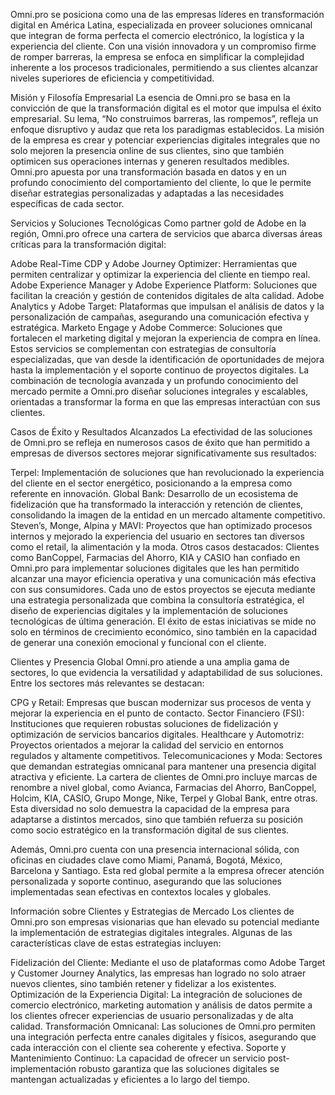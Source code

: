 Omni.pro se posiciona como una de las empresas líderes en transformación digital en América Latina, especializada en proveer soluciones omnicanal que integran de forma perfecta el comercio electrónico, la logística y la experiencia del cliente. Con una visión innovadora y un compromiso firme de romper barreras, la empresa se enfoca en simplificar la complejidad inherente a los procesos tradicionales, permitiendo a sus clientes alcanzar niveles superiores de eficiencia y competitividad.

Misión y Filosofía Empresarial
La esencia de Omni.pro se basa en la convicción de que la transformación digital es el motor que impulsa el éxito empresarial. Su lema, “No construimos barreras, las rompemos”, refleja un enfoque disruptivo y audaz que reta los paradigmas establecidos. La misión de la empresa es crear y potenciar experiencias digitales integrales que no solo mejoren la presencia online de sus clientes, sino que también optimicen sus operaciones internas y generen resultados medibles. Omni.pro apuesta por una transformación basada en datos y en un profundo conocimiento del comportamiento del cliente, lo que le permite diseñar estrategias personalizadas y adaptadas a las necesidades específicas de cada sector.

Servicios y Soluciones Tecnológicas
Como partner gold de Adobe en la región, Omni.pro ofrece una cartera de servicios que abarca diversas áreas críticas para la transformación digital:

Adobe Real-Time CDP y Adobe Journey Optimizer: Herramientas que permiten centralizar y optimizar la experiencia del cliente en tiempo real.
Adobe Experience Manager y Adobe Experience Platform: Soluciones que facilitan la creación y gestión de contenidos digitales de alta calidad.
Adobe Analytics y Adobe Target: Plataformas que impulsan el análisis de datos y la personalización de campañas, asegurando una comunicación efectiva y estratégica.
Marketo Engage y Adobe Commerce: Soluciones que fortalecen el marketing digital y mejoran la experiencia de compra en línea.
Estos servicios se complementan con estrategias de consultoría especializadas, que van desde la identificación de oportunidades de mejora hasta la implementación y el soporte continuo de proyectos digitales. La combinación de tecnología avanzada y un profundo conocimiento del mercado permite a Omni.pro diseñar soluciones integrales y escalables, orientadas a transformar la forma en que las empresas interactúan con sus clientes.

Casos de Éxito y Resultados Alcanzados
La efectividad de las soluciones de Omni.pro se refleja en numerosos casos de éxito que han permitido a empresas de diversos sectores mejorar significativamente sus resultados:

Terpel: Implementación de soluciones que han revolucionado la experiencia del cliente en el sector energético, posicionando a la empresa como referente en innovación.
Global Bank: Desarrollo de un ecosistema de fidelización que ha transformado la interacción y retención de clientes, consolidando la imagen de la entidad en un mercado altamente competitivo.
Steven’s, Monge, Alpina y MAVI: Proyectos que han optimizado procesos internos y mejorado la experiencia del usuario en sectores tan diversos como el retail, la alimentación y la moda.
Otros casos destacados: Clientes como BanCoppel, Farmacias del Ahorro, KIA y CASIO han confiado en Omni.pro para implementar soluciones digitales que les han permitido alcanzar una mayor eficiencia operativa y una comunicación más efectiva con sus consumidores.
Cada uno de estos proyectos se ejecuta mediante una estrategia personalizada que combina la consultoría estratégica, el diseño de experiencias digitales y la implementación de soluciones tecnológicas de última generación. El éxito de estas iniciativas se mide no solo en términos de crecimiento económico, sino también en la capacidad de generar una conexión emocional y funcional con el cliente.

Clientes y Presencia Global
Omni.pro atiende a una amplia gama de sectores, lo que evidencia la versatilidad y adaptabilidad de sus soluciones. Entre los sectores más relevantes se destacan:

CPG y Retail: Empresas que buscan modernizar sus procesos de venta y mejorar la experiencia en el punto de contacto.
Sector Financiero (FSI): Instituciones que requieren robustas soluciones de fidelización y optimización de servicios bancarios digitales.
Healthcare y Automotriz: Proyectos orientados a mejorar la calidad del servicio en entornos regulados y altamente competitivos.
Telecomunicaciones y Moda: Sectores que demandan estrategias omnicanal para mantener una presencia digital atractiva y eficiente.
La cartera de clientes de Omni.pro incluye marcas de renombre a nivel global, como Avianca, Farmacias del Ahorro, BanCoppel, Holcim, KIA, CASIO, Grupo Monge, Nike, Terpel y Global Bank, entre otras. Esta diversidad no solo demuestra la capacidad de la empresa para adaptarse a distintos mercados, sino que también refuerza su posición como socio estratégico en la transformación digital de sus clientes.

Además, Omni.pro cuenta con una presencia internacional sólida, con oficinas en ciudades clave como Miami, Panamá, Bogotá, México, Barcelona y Santiago. Esta red global permite a la empresa ofrecer atención personalizada y soporte continuo, asegurando que las soluciones implementadas sean efectivas en contextos locales y globales.

Información sobre Clientes y Estrategias de Mercado
Los clientes de Omni.pro son empresas visionarias que han elevado su potencial mediante la implementación de estrategias digitales integrales. Algunas de las características clave de estas estrategias incluyen:

Fidelización del Cliente: Mediante el uso de plataformas como Adobe Target y Customer Journey Analytics, las empresas han logrado no solo atraer nuevos clientes, sino también retener y fidelizar a los existentes.
Optimización de la Experiencia Digital: La integración de soluciones de comercio electrónico, marketing automation y análisis de datos permite a los clientes ofrecer experiencias de usuario personalizadas y de alta calidad.
Transformación Omnicanal: Las soluciones de Omni.pro permiten una integración perfecta entre canales digitales y físicos, asegurando que cada interacción con el cliente sea coherente y efectiva.
Soporte y Mantenimiento Continuo: La capacidad de ofrecer un servicio post-implementación robusto garantiza que las soluciones digitales se mantengan actualizadas y eficientes a lo largo del tiempo.